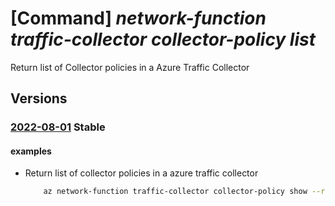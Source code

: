 # [Command] _network-function traffic-collector collector-policy list_

Return list of Collector policies in a Azure Traffic Collector

## Versions

### [2022-08-01](/Resources/mgmt-plane/L3N1YnNjcmlwdGlvbnMve30vcmVzb3VyY2Vncm91cHMve30vcHJvdmlkZXJzL21pY3Jvc29mdC5uZXR3b3JrZnVuY3Rpb24vYXp1cmV0cmFmZmljY29sbGVjdG9ycy97fS9jb2xsZWN0b3Jwb2xpY2llcw==/2022-08-01.xml) **Stable**

<!-- mgmt-plane /subscriptions/{}/resourcegroups/{}/providers/microsoft.networkfunction/azuretrafficcollectors/{}/collectorpolicies 2022-08-01 -->

#### examples

- Return list of collector policies in a azure traffic collector
    ```bash
        az network-function traffic-collector collector-policy show --resource-group test-rg --azure-traffic-collector-name testatc
    ```
